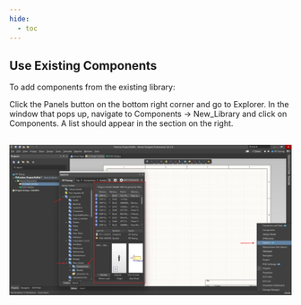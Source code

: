 ```yaml
---
hide:
  - toc
---
```


## Use Existing Components

To add components from the existing library:

Click the Panels button on the bottom right corner and go to Explorer. In the window that pops up, navigate to Components -> New_Library and click on Components. A list should appear in the section on the right.

  <div style="text-align: center; margin-top: 30px;">
      <img src="/../../Hardware/Altium/Images/components-library.png" alt="Fork Github Repository Image"  style="max-width: 100%; height: auto;"/>
  </div>

